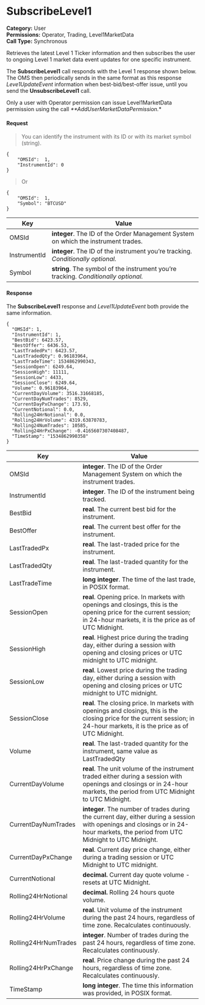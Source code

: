# SubscribeLevel1

**Category:** User\
**Permissions:** Operator, Trading, Level1MarketData\
**Call Type:** Synchronous

Retrieves the latest Level 1 Ticker information and then subscribes the user to ongoing Level 1 market data event updates for one specific instrument.

The **SubscribeLevel1** call responds with the Level 1 response shown below. The OMS then periodically sends in the same format as this response _Leve1UpdateEvent_ information when best-bid/best-offer issue, until you send the **UnsubscribeLevel1** call.

Only a user with Operator permission can issue Level1MarketData permission using the call _\*\*AddUserMarketDataPermission._\*

#### Request <a href="#request" id="request"></a>

> You can identify the instrument with its ID or with its market symbol (string).

```
{
    "OMSId":  1,
    "InstrumentId": 0
}
```

> Or

```
{
    "OMSId":  1,
    "Symbol": "BTCUSD"
}
```

| Key          | Value                                                                               |
| ------------ | ----------------------------------------------------------------------------------- |
| OMSId        | **integer**. The ID of the Order Management System on which the instrument trades.  |
| InstrumentId | **integer**. The ID of the instrument you’re tracking. _Conditionally optional._    |
| Symbol       | **string**. The symbol of the instrument you’re tracking. _Conditionally optional._ |

#### Response <a href="#response" id="response"></a>

The **SubscribeLevel1** response and _Level1UpdateEvent_ both provide the same information.

```
{
  "OMSId": 1,
  "InstrumentId": 1,
  "BestBid": 6423.57,
  "BestOffer": 6436.53,
  "LastTradedPx": 6423.57,
  "LastTradedQty": 0.96183964,
  "LastTradeTime": 1534862990343,
  "SessionOpen": 6249.64,
  "SessionHigh": 11111,
  "SessionLow": 4433,
  "SessionClose": 6249.64,
  "Volume": 0.96183964,
  "CurrentDayVolume": 3516.31668185,
  "CurrentDayNumTrades": 8529,
  "CurrentDayPxChange": 173.93,
  "CurrentNotional": 0.0,
  "Rolling24HrNotional": 0.0,
  "Rolling24HrVolume": 4319.63870783,
  "Rolling24NumTrades": 10585,
  "Rolling24HrPxChange": -0.4165607307408487,
  "TimeStamp": "1534862990358"
}
```

| Key                  | Value                                                                                                                                                                             |
| -------------------- | --------------------------------------------------------------------------------------------------------------------------------------------------------------------------------- |
| OMSId                | **integer**. The ID of the Order Management System on which the instrument trades.                                                                                                |
| InstrumentId         | **integer**. The ID of the instrument being tracked.                                                                                                                              |
| BestBid              | **real**. The current best bid for the instrument.                                                                                                                                |
| BestOffer            | **real**. The current best offer for the instrument.                                                                                                                              |
| LastTradedPx         | **real**. The last-traded price for the instrument.                                                                                                                               |
| LastTradedQty        | **real**. The last-traded quantity for the instrument.                                                                                                                            |
| LastTradeTime        | **long integer**. The time of the last trade, in POSIX format.                                                                                                                    |
| SessionOpen          | **real**. Opening price. In markets with openings and closings, this is the opening price for the current session; in 24-hour markets, it is the price as of UTC Midnight.        |
| SessionHigh          | **real**. Highest price during the trading day, either during a session with opening and closing prices or UTC midnight to UTC midnight.                                          |
| SessionLow           | **real**. Lowest price during the trading day, either during a session with opening and closing prices or UTC midnight to UTC midnight.                                           |
| SessionClose         | **real**. The closing price. In markets with openings and closings, this is the closing price for the current session; in 24-hour markets, it is the price as of UTC Midnight.    |
| Volume               | **real**. The last-traded quantity for the instrument, same value as LastTradedQty                                                                                                |
| CurrentDayVolume     | **real**. The unit volume of the instrument traded either during a session with openings and closings or in 24-hour markets, the period from UTC Midnight to UTC Midnight.        |
| CurrentDayNumTrades  | **integer**. The number of trades during the current day, either during a session with openings and closings or in 24-hour markets, the period from UTC Midnight to UTC Midnight. |
| CurrentDayPxChange   | **real**. Current day price change, either during a trading session or UTC Midnight to UTC midnight.                                                                              |
| CurrentNotional      | **decimal.** Current day quote volume - resets at UTC Midnight.                                                                                                                   |
| Rolling24HrNotional  | **decimal.** Rolling 24 hours quote volume.                                                                                                                                       |
| Rolling24HrVolume    | **real**. Unit volume of the instrument during the past 24 hours, regardless of time zone. Recalculates continuously.                                                             |
| Rolling24HrNumTrades | **integer**. Number of trades during the past 24 hours, regardless of time zone. Recalculates continuously.                                                                       |
| Rolling24HrPxChange  | **real**. Price change during the past 24 hours, regardless of time zone. Recalculates continuously.                                                                              |
| TimeStamp            | **long integer**. The time this information was provided, in POSIX format.                                                                                                        |
